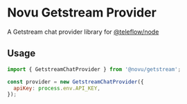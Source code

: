 # Novu Getstream Provider

A Getstream chat provider library for [@teleflow/node](https://github.com/novuhq/novu)

## Usage

```javascript
import { GetstreamChatProvider } from '@novu/getstream';

const provider = new GetstreamChatProvider({
  apiKey: process.env.API_KEY,
});
```
